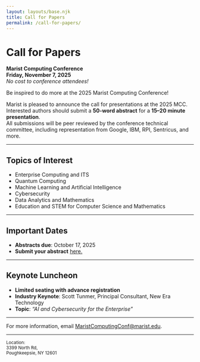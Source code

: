 ```yaml
---
layout: layouts/base.njk
title: Call for Papers
permalink: /call-for-papers/
---
```


# Call for Papers

**Marist Computing Conference**  
**Friday, November 7, 2025**  
*No cost to conference attendees!*

Be inspired to do more at the 2025 Marist Computing Conference!  

Marist is pleased to announce the call for presentations at the 2025 MCC.  
Interested authors should submit a **50-word abstract** for a **15–20 minute presentation**.  
All submissions will be peer reviewed by the conference technical committee, including representation from Google, IBM, RPI, Sentricus, and more.  

---

## Topics of Interest
- Enterprise Computing and ITS  
- Quantum Computing  
- Machine Learning and Artificial Intelligence  
- Cybersecurity  
- Data Analytics and Mathematics  
- Education and STEM for Computer Science and Mathematics  

---

## Important Dates
- **Abstracts due**: October 17, 2025  
- **Submit your abstract** [here.](https://forms.office.com/r/Bw0yh7Qg4S)

---

## Keynote Luncheon
- **Limited seating with advance registration**  
- **Industry Keynote**: Scott Tunmer, Principal Consultant, New Era Technology  
- **Topic**: *“AI and Cybersecurity for the Enterprise”*  

---

For more information, email [MaristComputingConf@marist.edu](mailto:MaristComputingConf@marist.edu).  

---

<small>Location:  
3399 North Rd,  
Poughkeepsie, NY 12601</small>
